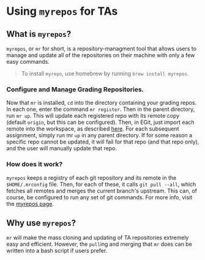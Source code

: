 # Using `myrepos` for TAs

## What is `myrepos`?

`myrepos`, or `mr` for short, is a repository-managment tool that allows users
to manage and update all of the repositories on their machine with only a few
easy commands.

> To install `myrepo`, use homebrew by running `brew install myrepos`.

### Configure and Manage Grading Repositories.
Now that `mr` is installed, `cd` into the directory containing your grading 
repos. In each one, enter the command `mr register`.  Then in the parent
directory, run `mr up`.  This will update each registered repo with its remote
copy (default `origin`, but this can be configured). Then, in EGit, just 
import each remote into the workspace, as described [here](/resources/EGIT_USE.md). For 
each subsequent assignment, simply run mr `up` in any parent directory.  If for
some reason a specific repo cannot be updated, it will fail for that repo (and
that repo only), and the user will manually update that repo.

### How does it work?
`myrepos` keeps a registry of each git repository and its remote in the
`$HOME/.mrconfig` file. Then, for each of these, it calls `git pull --all`,
which fetches all remotes and merges the current branch's upstream.  This
can, of course, be configured to run any set of git commands.  For more info,
visit the [myrepos page](https://myrepos.branchable.com/).

## Why use `myrepos`?

`mr` will make the mass cloning and updating of TA repositories extremely easy
and efficient. However, the `pull`ing and merging that `mr` does can be written
into a bash script if users prefer.
